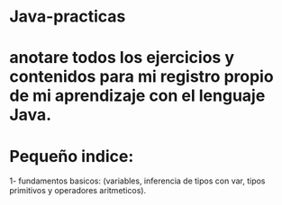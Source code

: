 # Java-practicas
# anotare todos los ejercicios y contenidos para mi registro propio de mi aprendizaje con el lenguaje Java.
# Pequeño indice:
1- fundamentos basicos:
     (variables, inferencia de tipos con var, tipos primitivos y operadores aritmeticos).
     
